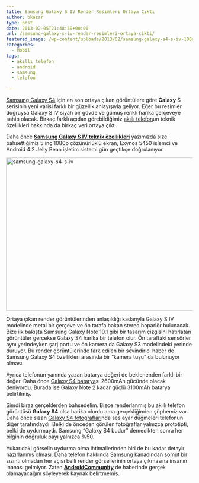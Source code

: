 ```yaml
---
title: Samsung Galaxy S IV Render Resimleri Ortaya Çıktı
author: bkazar
type: post
date: 2013-02-05T21:48:59+00:00
url: /samsung-galaxy-s-iv-render-resimleri-ortaya-cikti/
featured_image: /wp-content/uploads/2013/02/samsung-galaxy-s4-s-iv-100x100.jpg
categories:
  - Mobil
tags:
  - akıllı telefon
  - android
  - samsung
  - telefon

---
```

[Samsung Galaxy S4][1] için en son ortaya çıkan görüntülere göre **Galaxy** S serisinin yeni varisi farklı bir güzellik anlayışıyla geliyor. Eğer bu resimler doğruysa Galaxy S IV siyah bir gövde ve gümüş renkli harika çerçeveye sahip olacak. Birkaç farklı açıdan görebildiğimiz [akıllı telefon][2]un teknik özellikleri hakkında da birkaç veri ortaya çıktı.

Daha önce [**Samsung Galaxy S IV teknik özellikleri**][3] yazımızda size bahsettiğimiz 5 inç 1080p çözünürlüklü ekran, Exynos 5450 işlemci ve Android 4.2 Jelly Bean işletim sistemi gün geçtikçe doğrulanıyor.

<img class="aligncenter size-full wp-image-11559" alt="samsung-galaxy-s4-s-iv" src="https://www.murekkep.org/wp-content/uploads/2013/02/samsung-galaxy-s4-s-iv.jpg" width="540" height="412" srcset="https://www.murekkep.org/wp-content/uploads/2013/02/samsung-galaxy-s4-s-iv.jpg 540w, https://www.murekkep.org/wp-content/uploads/2013/02/samsung-galaxy-s4-s-iv-400x305.jpg 400w, https://www.murekkep.org/wp-content/uploads/2013/02/samsung-galaxy-s4-s-iv-50x38.jpg 50w, https://www.murekkep.org/wp-content/uploads/2013/02/samsung-galaxy-s4-s-iv-125x95.jpg 125w, https://www.murekkep.org/wp-content/uploads/2013/02/samsung-galaxy-s4-s-iv-262x200.jpg 262w, https://www.murekkep.org/wp-content/uploads/2013/02/samsung-galaxy-s4-s-iv-399x305.jpg 399w" sizes="(max-width: 540px) 100vw, 540px" /> 

Ortaya çıkan render görüntülerinden anlaşıldığı kadarıyla Galaxy S IV modelinde metal bir çerçeve ve ön tarafa bakan stereo hoparlör bulunacak. Bize ilk bakışta Samsung Galaxy Note 10.1 gibi bir tasarım çizgisini hatırlatan görüntüler gerçekse Galaxy S4 harika bir telefon olur. Ön taraftaki sensörler aynı yerindeyken şarj portu ve ön kamera da Galaxy S3 modelindeki yerinde duruyor. Bu render görüntülerinde fark edilen bir sevindirici haber de Samsung Galaxy S4 özellikleri arasında bir “kamera tuşu” da bulunuyor olması.

Ayrıca telefonun yanında yazan batarya değeri de beklenenden farklı bir değer. Daha önce [Galaxy S4 batarya][4]sı 2600mAh gücünde olacak deniyordu. Burada ise Galaxy Note 2 kadar güçlü 3100mAh batarya belirtilmiş.

Şimdi biraz gerçeklerden bahsedelim. Bizce renderlanmış bu akıllı telefon görüntüsü **Galaxy S4** olsa harika olurdu ama gerçekliğinden şüphemiz var. Daha önce sızan [Galaxy S4 fotoğrafları][5]nda ses ayar düğmeleri telefonun diğer tarafındaydı. Belki de önceden görülen fotoğraflar yalnızca prototipti, belki de uydurmaydı. Samsung “Galaxy S4 budur” demedikten sonra her bilginin doğruluk payı yalnızca %50.

Yukarıdaki görselin uydurma olma ihtimallerinden biri de bu kadar detaylı hazırlanmış olması. Daha telefon hakkında Samsung kanadından somut bir sızıntı olmadan her açısı belli render görsellerinin ortaya çıkmasına insanın inanası gelmiyor. Zaten [**AndroidCommunity**][6] de haberinde gerçek olamayacağını söyleyerek kaynak belirtmemiş.

 [1]: https://www.murekkep.org/telefon/samsung-galaxy-s4
 [2]: https://www.murekkep.org/telefon
 [3]: https://www.murekkep.org/samsung-galaxy-s4-teknik-ozellikleri-9311
 [4]: https://www.murekkep.org/samsung-galaxy-s4-ozellikleri-batarya-sarj-9807
 [5]: https://www.murekkep.org/samsung-galaxy-s4-ces-2013te-gizlice-yetkililere-tanitilacak-10415
 [6]: https://androidcommunity.com/samsung-galaxy-s-iv-rendering-offers-metal-vision-for-2013-20130205/